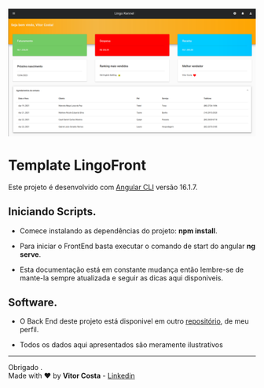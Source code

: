 ![img](/capa/dashboard.png "Capa Projeto")

# Template LingoFront

Este projeto é desenvolvido com [Angular CLI](https://github.com/angular/angular-cli) versão 16.1.7.

## Iniciando Scripts.

* Comece instalando as dependências do projeto: **npm install**.

* Para iniciar o FrontEnd basta executar o comando de start do angular **ng serve**.

* Esta documentação está em constante mudança então lembre-se de mante-la sempre atualizada e seguir as dicas aqui disponiveis.

## Software.

* O Back End deste projeto está disponivel em outro [repositório](https://github.com/VitorCostaTI/LingoBack), de meu perfil.

* Todos os dados aqui apresentados são meramente ilustrativos

---

Obrigado .\
Made with :heart: by **Vitor Costa** - [Linkedin](https://www.linkedin.com/in/vitor-costa-10566b22a/)